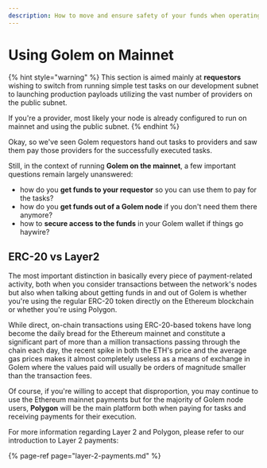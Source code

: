 ```yaml
---
description: How to move and ensure safety of your funds when operating on mainnet
---
```


# Using Golem on Mainnet

{% hint style="warning" %}
This section is aimed mainly at **requestors** wishing to switch from running simple test tasks on our development subnet to launching production payloads utilizing the vast number of providers on the public subnet.

If you're a provider, most likely your node is already configured to run on mainnet and using the public subnet.
{% endhint %}

Okay, so we've seen Golem requestors hand out tasks to providers and saw them pay those providers for the successfully executed tasks.

Still, in the context of running **Golem on the mainnet**, a few important questions remain largely unanswered:

* how do you **get funds to your requestor** so you can use them to pay for the tasks?
* how do you **get funds out of a Golem node** if you don't need them there anymore?
* how to **secure access to the funds** in your Golem wallet if things go haywire?

## ERC-20 vs Layer2

The most important distinction in basically every piece of payment-related activity, both when you consider transactions between the network's nodes but also when talking about getting funds in and out of Golem is whether you're using the regular ERC-20 token directly on the Ethereum blockchain or whether you're using Polygon.

While direct, on-chain transactions using ERC-20-based tokens have long become the daily bread for the Ethereum mainnet and constitute a significant part of more than a million transactions passing through the chain each day, the recent spike in both the ETH's price and the average gas prices makes it almost completely useless as a means of exchange in Golem where the values paid will usually be orders of magnitude smaller than the transaction fees.

Of course, if you're willing to accept that disproportion, you may continue to use the Ethereum mainnet payments but for the majority of Golem node users, **Polygon** will be the main platform both when paying for tasks and receiving payments for their execution.

For more information regarding Layer 2 and Polygon, please refer to our introduction to Layer 2 payments:

{% page-ref page="layer-2-payments.md" %}



